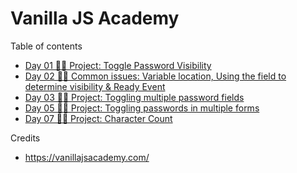 # Vanilla JS Academy

Table of contents

* [Day 01 👨‍💻 Project: Toggle Password Visibility](https://github.com/nielslange/vanilla-js-academy/tree/master/Day%2001)
* [Day 02 👨‍🏫 Common issues: Variable location, Using the field to determine visibility & Ready Event](https://github.com/nielslange/vanilla-js-academy/tree/master/Day%2002)
* [Day 03 👨‍💻 Project: Toggling multiple password fields](https://github.com/nielslange/vanilla-js-academy/tree/master/Day%2003)
* [Day 05 👨‍💻 Project: Toggling passwords in multiple forms](https://github.com/nielslange/vanilla-js-academy/tree/master/Day%2005)
* [Day 07 👨‍💻 Project: Character Count](https://github.com/nielslange/vanilla-js-academy/tree/master/Day%2007)

Credits

* https://vanillajsacademy.com/
